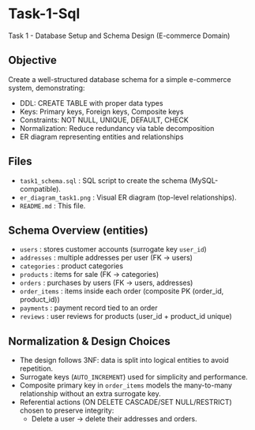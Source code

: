 # Task-1-Sql
 Task 1 - Database Setup and Schema Design (E-commerce Domain)

## Objective
Create a well-structured database schema for a simple e-commerce system, demonstrating:
- DDL: CREATE TABLE with proper data types
- Keys: Primary keys, Foreign keys, Composite keys
- Constraints: NOT NULL, UNIQUE, DEFAULT, CHECK
- Normalization: Reduce redundancy via table decomposition
- ER diagram representing entities and relationships

## Files
- `task1_schema.sql` : SQL script to create the schema (MySQL-compatible).
- `er_diagram_task1.png` : Visual ER diagram (top-level relationships).
- `README.md` : This file.

## Schema Overview (entities)
- `users` : stores customer accounts (surrogate key `user_id`)
- `addresses` : multiple addresses per user (FK -> users)
- `categories` : product categories
- `products` : items for sale (FK -> categories)
- `orders` : purchases by users (FK -> users, addresses)
- `order_items` : items inside each order (composite PK (order_id, product_id))
- `payments` : payment record tied to an order
- `reviews` : user reviews for products (user_id + product_id unique)

## Normalization & Design Choices
- The design follows 3NF: data is split into logical entities to avoid repetition.
- Surrogate keys (`AUTO_INCREMENT`) used for simplicity and performance.
- Composite primary key in `order_items` models the many-to-many relationship without an extra surrogate key.
- Referential actions (ON DELETE CASCADE/SET NULL/RESTRICT) chosen to preserve integrity:
  - Delete a user -> delete their addresses and orders.


